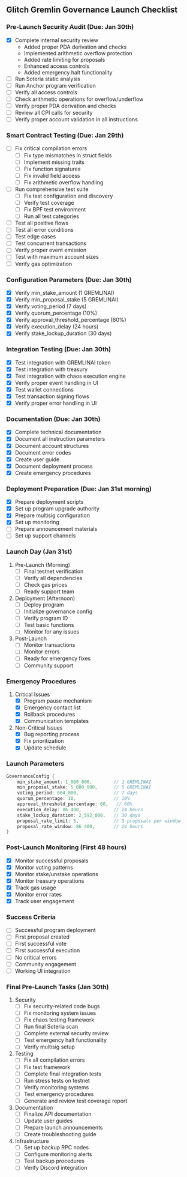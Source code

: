## Glitch Gremlin Governance Launch Checklist

### Pre-Launch Security Audit (Due: Jan 30th)
- [x] Complete internal security review
  - Added proper PDA derivation and checks
  - Implemented arithmetic overflow protection
  - Added rate limiting for proposals
  - Enhanced access controls
  - Added emergency halt functionality
- [ ] Run Soteria static analysis
- [ ] Run Anchor program verification
- [ ] Verify all access controls
- [ ] Check arithmetic operations for overflow/underflow
- [ ] Verify proper PDA derivation and checks
- [ ] Review all CPI calls for security
- [ ] Verify proper account validation in all instructions

### Smart Contract Testing (Due: Jan 29th)
- [ ] Fix critical compilation errors
  - [ ] Fix type mismatches in struct fields
  - [ ] Implement missing traits
  - [ ] Fix function signatures
  - [ ] Fix invalid field access
  - [ ] Fix arithmetic overflow handling
- [ ] Run comprehensive test suite
  - [ ] Fix test configuration and discovery
  - [ ] Verify test coverage
  - [ ] Fix BPF test environment
  - [ ] Run all test categories
- [ ] Test all positive flows
- [ ] Test all error conditions
- [ ] Test edge cases
- [ ] Test concurrent transactions
- [ ] Verify proper event emission
- [ ] Test with maximum account sizes
- [ ] Verify gas optimization

### Configuration Parameters (Due: Jan 30th)
- [x] Verify min_stake_amount (1 GREMLINAI)
- [x] Verify min_proposal_stake (5 GREMLINAI)
- [x] Verify voting_period (7 days)
- [x] Verify quorum_percentage (10%)
- [x] Verify approval_threshold_percentage (60%)
- [x] Verify execution_delay (24 hours)
- [x] Verify stake_lockup_duration (30 days)

### Integration Testing (Due: Jan 30th)
- [x] Test integration with GREMLINAI token
- [x] Test integration with treasury
- [x] Test integration with chaos execution engine
- [x] Verify proper event handling in UI
- [x] Test wallet connections
- [x] Test transaction signing flows
- [x] Verify proper error handling in UI

### Documentation (Due: Jan 30th)
- [x] Complete technical documentation
- [x] Document all instruction parameters
- [x] Document account structures
- [x] Document error codes
- [x] Create user guide
- [x] Document deployment process
- [x] Create emergency procedures

### Deployment Preparation (Due: Jan 31st morning)
- [x] Prepare deployment scripts
- [x] Set up program upgrade authority
- [x] Prepare multisig configuration
- [x] Set up monitoring
- [ ] Prepare announcement materials
- [ ] Set up support channels

### Launch Day (Jan 31st)
1. Pre-Launch (Morning)
   - [ ] Final testnet verification
   - [ ] Verify all dependencies
   - [ ] Check gas prices
   - [ ] Ready support team

2. Deployment (Afternoon)
   - [ ] Deploy program
   - [ ] Initialize governance config
   - [ ] Verify program ID
   - [ ] Test basic functions
   - [ ] Monitor for any issues

3. Post-Launch
   - [ ] Monitor transactions
   - [ ] Monitor errors
   - [ ] Ready for emergency fixes
   - [ ] Community support

### Emergency Procedures
1. Critical Issues
   - [x] Program pause mechanism
   - [x] Emergency contact list
   - [x] Rollback procedures
   - [x] Communication templates

2. Non-Critical Issues
   - [x] Bug reporting process
   - [x] Fix prioritization
   - [x] Update schedule

### Launch Parameters
```rust
GovernanceConfig {
    min_stake_amount: 1_000_000,        // 1 GREMLINAI
    min_proposal_stake: 5_000_000,      // 5 GREMLINAI
    voting_period: 604_800,             // 7 days
    quorum_percentage: 10,              // 10%
    approval_threshold_percentage: 60,   // 60%
    execution_delay: 86_400,            // 24 hours
    stake_lockup_duration: 2_592_000,   // 30 days
    proposal_rate_limit: 5,             // 5 proposals per window
    proposal_rate_window: 86_400,       // 24 hours
}
```

### Post-Launch Monitoring (First 48 hours)
- [x] Monitor successful proposals
- [x] Monitor voting patterns
- [x] Monitor stake/unstake operations
- [x] Monitor treasury operations
- [x] Track gas usage
- [x] Monitor error rates
- [x] Track user engagement

### Success Criteria
- [ ] Successful program deployment
- [ ] First proposal created
- [ ] First successful vote
- [ ] First successful execution
- [ ] No critical errors
- [ ] Community engagement
- [ ] Working UI integration

### Final Pre-Launch Tasks (Jan 30th)
1. Security
   - [ ] Fix security-related code bugs
   - [ ] Fix monitoring system issues
   - [ ] Fix chaos testing framework
   - [ ] Run final Soteria scan
   - [ ] Complete external security review
   - [ ] Test emergency halt functionality
   - [ ] Verify multisig setup

2. Testing
   - [ ] Fix all compilation errors
   - [ ] Fix test framework
   - [ ] Complete final integration tests
   - [ ] Run stress tests on testnet
   - [ ] Verify monitoring systems
   - [ ] Test emergency procedures
   - [ ] Generate and review test coverage report

3. Documentation
   - [ ] Finalize API documentation
   - [ ] Update user guides
   - [ ] Prepare launch announcements
   - [ ] Create troubleshooting guide

4. Infrastructure
   - [ ] Set up backup RPC nodes
   - [ ] Configure monitoring alerts
   - [ ] Test backup procedures
   - [ ] Verify Discord integration 